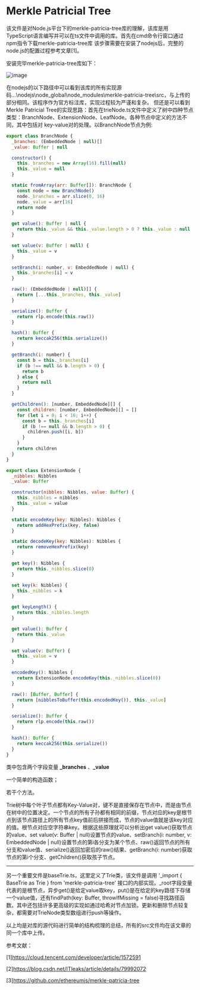 # Merkle Patricial Tree
  该文件是对Node.js平台下的merkle-patricia-tree库的理解，该库是用TypeScript语言编写并可以在ts文件中调用的库。首先在cmd命令行窗口通过npm指令下载merkle-patricia-tree库
该步骤需要在安装了nodejs后，完整的node.js的配置过程参考文章[1]。

  安装完毕merkle-patricia-tree库如下：

![image](https://github.com/HaiboYu02/img-storage/blob/main/pic14.png)

  在nodejs的以下路径中可以看到该库的所有实现源码...\nodejs\node_global\node_modules\merkle-patricia-tree\src，与上传的部分相同。该程序作为官方标注库，实现过程较为严谨和复杂。
但还是可以看到Merkle Patricial Tree的实现思路：首先在trieNode.ts文件中定义了树中四种节点类型：BranchNode、ExtensionNode、LeafNode。各种节点中定义的方法不同，其中包括对
key-value对的处理。以BranchNode节点为例:

```js
export class BranchNode {
  _branches: (EmbeddedNode | null)[]
  _value: Buffer | null

  constructor() {
    this._branches = new Array(16).fill(null)
    this._value = null
  }

  static fromArray(arr: Buffer[]): BranchNode {
    const node = new BranchNode()
    node._branches = arr.slice(0, 16)
    node._value = arr[16]
    return node
  }

  get value(): Buffer | null {
    return this._value && this._value.length > 0 ? this._value : null
  }

  set value(v: Buffer | null) {
    this._value = v
  }

  setBranch(i: number, v: EmbeddedNode | null) {
    this._branches[i] = v
  }

  raw(): (EmbeddedNode | null)[] {
    return [...this._branches, this._value]
  }

  serialize(): Buffer {
    return rlp.encode(this.raw())
  }

  hash(): Buffer {
    return keccak256(this.serialize())
  }

  getBranch(i: number) {
    const b = this._branches[i]
    if (b !== null && b.length > 0) {
      return b
    } else {
      return null
    }
  }

  getChildren(): [number, EmbeddedNode][] {
    const children: [number, EmbeddedNode][] = []
    for (let i = 0; i < 16; i++) {
      const b = this._branches[i]
      if (b !== null && b.length > 0) {
        children.push([i, b])
      }
    }
    return children
  }
}

export class ExtensionNode {
  _nibbles: Nibbles
  _value: Buffer

  constructor(nibbles: Nibbles, value: Buffer) {
    this._nibbles = nibbles
    this._value = value
  }

  static encodeKey(key: Nibbles): Nibbles {
    return addHexPrefix(key, false)
  }

  static decodeKey(key: Nibbles): Nibbles {
    return removeHexPrefix(key)
  }

  get key(): Nibbles {
    return this._nibbles.slice(0)
  }

  set key(k: Nibbles) {
    this._nibbles = k
  }

  get keyLength() {
    return this._nibbles.length
  }

  get value(): Buffer {
    return this._value
  }

  set value(v: Buffer) {
    this._value = v
  }

  encodedKey(): Nibbles {
    return ExtensionNode.encodeKey(this._nibbles.slice(0))
  }

  raw(): [Buffer, Buffer] {
    return [nibblesToBuffer(this.encodedKey()), this._value]
  }

  serialize(): Buffer {
    return rlp.encode(this.raw())
  }

  hash(): Buffer {
    return keccak256(this.serialize())
  }
}
```

  类中包含两个字段变量 **\_branches** 、**\_value** 
  
  一个简单的构造函数；
  
  若干个方法。
  
  Trie树中每个叶子节点都有Key-Value对，键不是直接保存在节点中，而是由节点在树中的位置决定。一个节点的所有子孙都有相同的前缀，节点对应的key是根节点到该节点路径上的所有节点key值前后拼接而成，节点的value值就是该key对应的值。根节点对应空字符串key。根据这些原理就可以分析出get value()获取节点的value、set value(v: Buffer | null)设置节点的value、setBranch(i: number, v: EmbeddedNode | null)设置节点的第i各分支为某个节点、raw()返回节点的所有分支和value值、serialize()返回加密后的raw()结果、getBranch(i: number)获取节点的第i个分支、getChildren()获取孩子节点。
  
  * * *
  
  另一个重要文件是baseTrie.ts，这里定义了Trie类，该文件是调用 '\_import { BaseTrie as Trie } from 'merkle-patricia-tree' 接口的内部实现。\_root字段变量代表的是根节点，异步get()是给定value取key，put()是在给定的key路径下存储一个value值，还有findPath(key: Buffer, throwIfMissing = false)寻找路径函数。其中还包括许多更高级的实现如通过哈希对节点加锁。更新和删除节点较复杂，都需要对TrieNode类型数组进行push等操作。
  
  以上均是对库的源代码进行简单的结构梳理的总结，所有的src文件均在该文章的同一个库中上传。
  
  参考文献：
  
  [1]https://cloud.tencent.com/developer/article/1572591
  
  [2]https://blog.csdn.net/ITleaks/article/details/79992072
  
  [3]https://github.com/ethereumjs/merkle-patricia-tree
  
